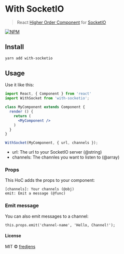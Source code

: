 # With SocketIO

> React [Higher Order Component](https://reactjs.org/docs/higher-order-components.html) for [SocketIO](https://socket.io)

[![NPM](https://img.shields.io/npm/v/with-socketio.svg)](https://www.npmjs.com/package/with-socketio)

## Install

```bash
yarn add with-socketio
```

## Usage

Use it like this:

```jsx
import React, { Component } from 'react'
import WithSocket from 'with-socketio';

class MyComponent extends Component {
  render () {
    return (
      <MyComponent />
    )
  }
}

WithSocket(MyComponent, { url, channels });
```

* url: The url to your SocketIO server (@string)
* channels: The channles you want to listen to (@array)


### Props

This HoC adds the props to your component:

```
[channels]: Your channels (@obj)
emit: Emit a message (@func)
```

### Emit message

You can also emit messages to a channel:

```
this.props.emit('channel-name', 'Hello, Channel!');
```

#### License

MIT © [fredjens](https://github.com/fredjens)

